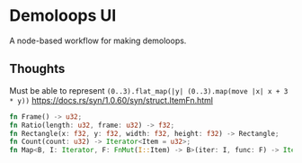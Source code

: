 # Demoloops UI
A node-based workflow for making demoloops.

## Thoughts

Must be able to represent `(0..3).flat_map(|y| (0..3).map(move |x| x + 3 * y))`
https://docs.rs/syn/1.0.60/syn/struct.ItemFn.html

```Rust
fn Frame() -> u32;
fn Ratio(length: u32, frame: u32) -> f32;
fn Rectangle(x: f32, y: f32, width: f32, height: f32) -> Rectangle;
fn Count(count: u32) -> Iterator<Item = u32>;
fn Map<B, I: Iterator, F: FnMut(I::Item) -> B>(iter: I, func: F) -> Iterator<Item = B>;
```